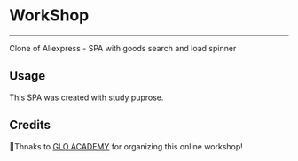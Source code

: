 # WorkShop 
---
Clone of Aliexpress - SPA with goods search and load spinner

## Usage 
This SPA was created with study puprose. 

## Credits 
:clap:Thnaks to [GLO ACADEMY](https://glo.academy/) for organizing this online workshop!
